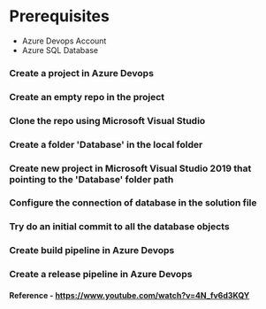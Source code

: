 # Prerequisites
* Azure Devops Account
* Azure SQL Database

### Create a project in Azure Devops
### Create an empty repo in the project
### Clone the repo using Microsoft Visual Studio
### Create a folder 'Database' in the local folder
### Create new project in Microsoft Visual Studio 2019 that pointing to the 'Database' folder path
### Configure the connection of database in the solution file
### Try do an initial commit to all the database objects
### Create build pipeline in Azure Devops
### Create a release pipeline in Azure Devops


#### Reference - https://www.youtube.com/watch?v=4N_fv6d3KQY